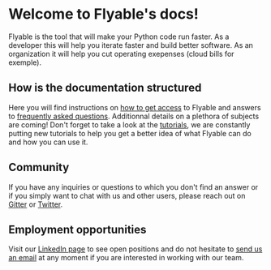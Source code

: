 # Welcome to Flyable's docs!

Flyable is the tool that will make your Python code run faster. As a developer this will help you iterate faster and build better software. As an organization it will help you cut operating exepenses (cloud bills for exemple).

## How is the documentation structured

Here you will find instructions on [how to get access](get-started.md#_1-install) to Flyable and answers 
to [frequently asked questions](faq.md). Additionnal details on a plethora of subjects are coming! Don't forget to 
take a look at the [tutorials](http://flyabledev.com/tutorial.html), we are constantly putting new tutorials to help you 
get a better idea of what Flyable can do and how you can use it.

## Community

If you have any inquiries or questions to which you don't find an answer or if you simply want to chat with us and 
other users, please reach out on [Gitter](https://gitter.im/FlyableDev/community) or [Twitter](https://twitter.com/FlyableDev).

## Employment opportunities

Visit our [LinkedIn page](https://www.linkedin.com/company/flyable) to see open positions and do not hesitate 
to [send us an email](mailto:contact@flyable.dev) at any moment if you are interested in working with our team.
